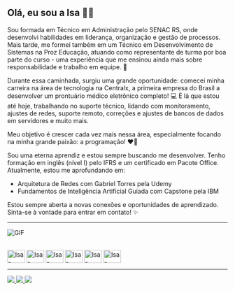 ## Olá, eu sou a Isa 👋🏻

Sou formada em Técnico em Administração pelo SENAC RS, onde desenvolvi habilidades em liderança, organização e gestão de processos. Mais tarde, me formei também em um Técnico em Desenvolvimento de Sistemas na Proz Educação, atuando como representante de turma por boa parte do curso - uma experiência que me ensinou ainda mais sobre responsabilidade e trabalho em equipe. 🚀

Durante essa caminhada, surgiu uma grande oportunidade: comecei minha carreira na área de tecnologia na Centralx, a primeira empresa do Brasil a desenvolver um prontuário médico eletrônico completo! 💻 É lá que estou até hoje, trabalhando no suporte técnico, lidando com monitoramento, ajustes de redes, suporte remoto, correções e ajustes de bancos de dados em servidores e muito mais.

Meu objetivo é crescer cada vez mais nessa área, especialmente focando na minha grande paixão: a programação! ❤️‍🔥

Sou uma eterna aprendiz e estou sempre buscando me desenvolver. Tenho formação em inglês (nível I) pelo IFRS e um certificado em Pacote Office. Atualmente, estou me aprofundando em:

- Arquitetura de Redes com Gabriel Torres pela Udemy
- Fundamentos de Inteligência Artificial Guiada com Capstone pela IBM

Estou sempre aberta a novas conexões e oportunidades de aprendizado. Sinta-se à vontade para entrar em contato! ✨

---

![GIF](https://www.reddit.com/media?url=https%3A%2F%2Fi.redd.it%2Fu0p3zby0qr601.gif)

<div style="display: inline_block"><br>
  <img align="center" alt="Isa-GITHUB" height="30" width="40" src="https://cdn.jsdelivr.net/gh/devicons/devicon/icons/github/github-original.svg">
  <img align="center" alt="Isa-CSS3" height="30" width="40" src="https://cdn.jsdelivr.net/gh/devicons/devicon/icons/css3/css3-plain-wordmark.svg">
  <img align="center" alt="Isa-HTML5" height="30" width="40" src="https://cdn.jsdelivr.net/gh/devicons/devicon/icons/html5/html5-plain-wordmark.svg">
  <img align="center" alt="Isa-PYTHON" height="30" width="40" src="https://cdn.jsdelivr.net/gh/devicons/devicon/icons/python/python-original.svg">
  <img align="center" alt="Isa-JAVASCRIPT" height="30" width="40" src="https://cdn.jsdelivr.net/gh/devicons/devicon/icons/javascript/javascript-original.svg">
  <img align="center" alt="Isa-MySQL" height="30" width="40" src="https://cdn.jsdelivr.net/gh/devicons/devicon/icons/mysql/mysql-original-wordmark.svg">
</div>

---

<div>
  <a href="https://www.instagram.com/ishottum/" target="_blank">
    <img src="https://img.shields.io/badge/Instagram-E4405F?style=for-the-badge&logo=instagram&logoColor=white" target="_blank">
  </a>
  <a href="https://www.linkedin.com/in/isabela-aparecida-0640ba241/" target="_blank">
    <img src="https://img.shields.io/badge/LinkedIn-0077B5?style=for-the-badge&logo=linkedin&logoColor=white" target="_blank">
  </a>
  <a href="mailto:isabelaaparecida51@gmail.com" target="_blank">
    <img src="https://img.shields.io/badge/Gmail-D14836?style=for-the-badge&logo=gmail&logoColor=white" target="_blank">
  </a>
</div>
